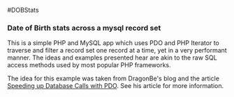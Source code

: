 #DOBStats
### Date of Birth stats across a mysql record set

This is a simple PHP and MySQL app which uses PDO and PHP Iterator to traverse and filter a record set one record at a time, yet in a very performant manner. The ideas and examples presented hear are akin to the raw SQL access methods used by most popular PHP frameworks.

The idea for this example was taken from DragonBe's blog and the article [Speeding up Database Calls with PDO](http://www.dragonbe.com/2015/07/speeding-up-database-calls-with-pdo-and.html). See his article for more information.


